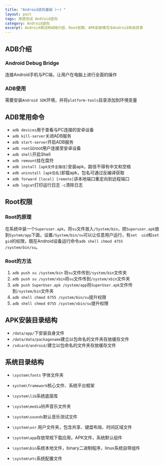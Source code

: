 ```yaml
---
title: "Android逆向基础（一）"
layout: post
tags: 渗透测试 Android逆向
category: Android逆向
excerpt: Android调试桥ADB介绍、Root权限、APK安装情况与Android系统目录
---
```

## ADB介绍
### Android Debug Bridge
连接Android手机与PC端，让用户在电脑上进行全面的操作

### ADB使用
需要安装`Android SDK`环境，并将`platform-tools`目录添加到环境变量

## ADB常用命令
* `adb devices`用于查看与PC连接的安卓设备
* `adb kill-server`关闭ADB服务
* `adb start-server`开启ADB服务
* `adb root`以root用户连接至安卓设备
* `adb shell`开启Shell
* `adb remount`挂在盘符
* `adb install [apk文件全路径]`安装apk，路径不得有中文和空格
* `adb uninstall [apk包名]`卸载apk，包名可通过反编译获取
* `adb forward [local] [remote]`讲本地端口重定向到远程端口
* `adb logcat`打印运行日志 `-c`清除日志



## Root权限

### Root的原理

在系统中装一个`Superuser.apk`，将`su`文件放入`/System/bin`，把`Superuser.apk`放到`System/app`下面，设置`/System/bin/su`可以让任意用户运行，有`set  uid`和`set gid`的权限，既在Android设备运行命令`adb shell chmod 4755 /system/bin/su`。



### Root的方法

1. `adb push su /system/bin` 将`su`文件传到`/system/bin`文件夹
2. `adb push su /system/xbin`将`su`文件传到`/system/xbin`文件夹
3. `adb push SuperUser.apk /system/app`将`SuperUser.apk`文件传到`/system/bin`文件夹
4. `adb shell chmod 6755 /system/bin/su`提升权限
5. `adb shell chmod 0755 /system/xbin/su`提升权限



## APK安装目录结构

* `/data/app/`下安装自身文件
* `/data/data/packagename`建立以包命名的文件夹存放缓存文件
* `/sdcard/android/`建立以包命名的文件夹存放缓存文件



## 系统目录结构

* `\system\fonts` 字体文件夹

* `system\framework`核心文件、系统平台框架

* `\system\lib`系统底层库

* `\system\media`铃声音乐文件夹

* `\system\sounds`默认音乐测试文件

* `\system\usr` 用户文件夹，包含共享、键盘布局、时间区域文件

* `\system\app`存放常规下载应用，APK文件，系统默认组件

* `\system\bin`系统本地文件，binary二进制程序，linux系统自带组件

* `\system\etc`系统配置文件  

  ​    